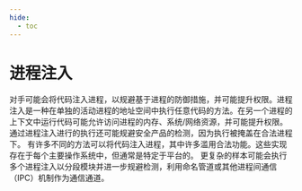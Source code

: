 ```yaml
---
hide:
  - toc
---
```


# 进程注入

对手可能会将代码注入进程，以规避基于进程的防御措施，并可能提升权限。进程注入是一种在单独的活动进程的地址空间中执行任意代码的方法。在另一个进程的上下文中运行代码可能允许访问进程的内存、系统/网络资源，并可能提升权限。通过进程注入进行的执行还可能规避安全产品的检测，因为执行被掩盖在合法进程下。  有许多不同的方法可以将代码注入进程，其中许多滥用合法功能。这些实现存在于每个主要操作系统中，但通常是特定于平台的。  更复杂的样本可能会执行多个进程注入以分段模块并进一步规避检测，利用命名管道或其他进程间通信（IPC）机制作为通信通道。
